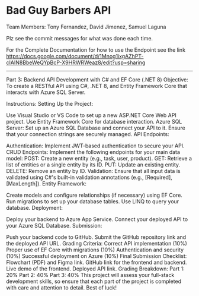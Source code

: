 # Bad Guy Barbers API
Team Members: Tony Fernandez, David Jimenez, Samuel Laguna

Plz see the commit messages for what was done each time.

For the Complete Documentation for how to use the Endpoint see the link
https://docs.google.com/document/d/1Mnog1ixgAZhPT-cIAIN8BbeWeQYpBcP-X9HRWRWeaz8/edit?usp=sharing

------------------------------------------------------------------------------------------------------------------------------------
Part 3: Backend API Development with C# and EF Core (.NET 8)
Objective:
To create a RESTful API using C#, .NET 8, and Entity Framework Core that interacts with Azure SQL Server.

Instructions:
Setting Up the Project:

Use Visual Studio or VS Code to set up a new ASP.NET Core Web API project.
Use Entity Framework Core for database interaction.
Azure SQL Server: Set up an Azure SQL Database and connect your API to it. Ensure that your connection strings are securely managed.
API Endpoints:

Authentication: Implement JWT-based authentication to secure your API.
CRUD Endpoints: Implement the following endpoints for your main data model:
POST: Create a new entity (e.g., task, user, product).
GET: Retrieve a list of entities or a single entity by its ID.
PUT: Update an existing entity.
DELETE: Remove an entity by ID.
Validation: Ensure that all input data is validated using C#'s built-in validation annotations (e.g., [Required], [MaxLength]).
Entity Framework:

Create models and configure relationships (if necessary) using EF Core.
Run migrations to set up your database tables.
Use LINQ to query your database.
Deployment:

Deploy your backend to Azure App Service.
Connect your deployed API to your Azure SQL Database.
Submission:

Push your backend code to GitHub.
Submit the GitHub repository link and the deployed API URL.
Grading Criteria:
Correct API implementation (10%)
Proper use of EF Core with migrations (10%)
Authentication and security (10%)
Successful deployment on Azure (10%)
Final Submission Checklist:
Flowchart (PDF) and Figma link.
GitHub link for the frontend and backend.
Live demo of the frontend.
Deployed API link.
Grading Breakdown:
Part 1: 20%
Part 2: 40%
Part 3: 40%
This project will assess your full-stack development skills, so ensure that each part of the project is completed with care and attention to detail. Best of luck!
